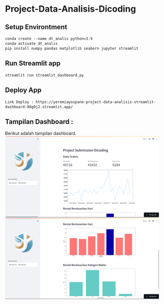 # Project-Data-Analisis-Dicoding
## Setup Environtment
```
conda create --name dt_analis python=3.9
conda activate dt_analis
pip install numpy pandas matplotlib seaborn jupyter streamlit
```
## Run Streamlit app 
```
streamlit run streamlit_dashboard.py
```

## Deploy App
```
Link Deploy : https://yeremiayospane-project-data-analisis-streamlit-dashboard-98g9j2.streamlit.app/
```

## Tampilan Dashboard : 
Berikut adalah tampilan dashboard.
![Screenshot Dashboard 1](./Picture/ss_dashboard1.png)
![Screenshot Dashboard 1](./Picture/ss_dashboard2.png)
